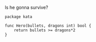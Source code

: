 Is he gonna survive?

    package kata
    
    func Hero(bullets, dragons int) bool {
    	return bullets >= dragons*2
    }
